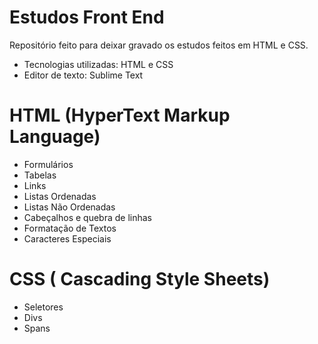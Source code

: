 # Estudos Front End

Repositório feito para deixar gravado os estudos feitos em HTML e CSS. 

- Tecnologias utilizadas: HTML e CSS
- Editor de texto: Sublime Text 


# HTML (HyperText Markup Language) 

- Formulários
- Tabelas
- Links
- Listas Ordenadas
- Listas Não Ordenadas 
- Cabeçalhos e quebra de linhas
- Formatação de Textos
- Caracteres Especiais 

# CSS ( Cascading Style Sheets) 

- Seletores 
- Divs
- Spans




 
